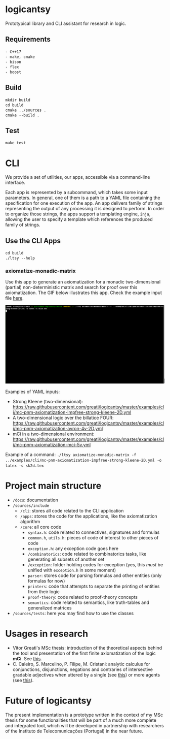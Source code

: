 # logicantsy

Prototypical library and CLI assistant for research in logic.

## Requirements
```
- C++17
- make, cmake
- bison
- flex
- boost
```

## Build

```
mkdir build
cd build
cmake ../sources .
cmake --build .
```

## Test

```
make test
```

# CLI

We provide a set of utilities, our apps, accessible via a
command-line interface.

Each app is represented by a subcommand, which takes some
input parameters. In general, one of them is a path to
a YAML file containing the specification for one execution
of the app. An app delivers family of strings representing
the output of any processing it is designed to perform.
In order to organize those strings, the apps support a templating engine,
`inja`, allowing the user to specify a template which references
the produced family of strings.

## Use the CLI Apps
```
cd build
./ltsy --help
```
### axiomatize-monadic-matrix

Use this app to generate an axiomatization for a monadic two-dimensional (partial) non-deterministic matrix
and search for proof over this axiomatization. The GIF below illustrates this app. Check the example input file [here](https://raw.githubusercontent.com/greati/logicantsy/master/examples/cli/mc-pnm-axiomatization-impfree-strong-kleene-2D.yml).

![grab-landing-page](https://github.com/greati/logicantsy/blob/master/examples/cli/kleene-2d.gif)

Examples of YAML inputs:
- Strong Kleene (two-dimensional): https://raw.githubusercontent.com/greati/logicantsy/master/examples/cli/mc-pnm-axiomatization-impfree-strong-kleene-2D.yml
- A two-dimensional logic over the billatice FOUR: https://raw.githubusercontent.com/greati/logicantsy/master/examples/cli/mc-pnm-axiomatization-avron-4v-2D.yml
- mCi in a two-dimensional environment: https://raw.githubusercontent.com/greati/logicantsy/master/examples/cli/mc-pnm-axiomatization-mci-5v.yml

Example of a command:
`./ltsy axiomatize-monadic-matrix -f ../examples/cli/mc-pnm-axiomatization-impfree-strong-kleene-2D.yml -o latex -s sk2d.tex`

# Project main structure
- `/docs`: documentation
- `/sources/include`
    - `/cli`: stores all code related to the CLI application
    - `/apps`: stores the code for the applications, like the axiomatization algorithm
    - `/core`: all core code
        - `syntax.h`: code related to connectives, signatures and formulas
        - `common.h`, `utils.h`: pieces of code of interest to other pieces of code
        - `exception.h`: any exception code goes here
        - `/combinatorics`: code related to combinatorics tasks, like generating all subsets of another set
        - `/exception`: folder holding codes for exception (yes, this *must* be unified with `exception.h` in some moment)
        - `parser`: stores code for parsing formulas and other entities (only formulas for now)
        - `printers`: code that attempts to separate the printing of entities from their logic
        - `proof-theory`: code related to proof-theory concepts
        - `semantics`: code related to semantics, like truth-tables and generalized matrices
- `/sources/tests`: here you may find how to use the classes

# Usages in research

- Vitor Greati's MSc thesis: introduction of the theoretical aspects behind the
tool and presentation of the first finite axiomatization of the logic **mCi**.
See [this](https://github.com/greati/logicantsy/blob/be58fcf0df32a253526d422403777a9975a61bd5/examples/outputs/mcicons.pdf).
- C. Caleiro, S. Marcelino, P. Filipe, M. Cristani:
analytic calculus for conjunctions, disjunctions, negations and contraries of intersective gradable adjectives when uttered by a single (see [this](https://github.com/greati/logicantsy/blob/db6c76179992cb9292a8c620e8be3a1427ee9d3e/examples/outputs/inters_grad_adjectives_single.pdf)) or more agents (see [this](https://github.com/greati/logicantsy/blob/db6c76179992cb9292a8c620e8be3a1427ee9d3e/examples/outputs/inters_grad_adjectives_multiple.pdf)).

# Future of logicantsy

The present implementation is a prototype written in the context of my MSc thesis for some functionalities
that will be part of a much more complete and integrated tool, which will be
developed in partnership with researchers of the Instituto de Telecomunicações (Portugal) in the near future.
